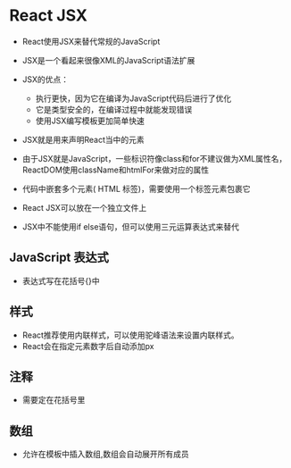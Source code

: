 # React JSX

- React使用JSX来替代常规的JavaScript
- JSX是一个看起来很像XML的JavaScript语法扩展
- JSX的优点：
  - 执行更快，因为它在编译为JavaScript代码后进行了优化
  - 它是类型安全的，在编译过程中就能发现错误
  - 使用JSX编写模板更加简单快速

- JSX就是用来声明React当中的元素
- 由于JSX就是JavaScript，一些标识符像class和for不建议做为XML属性名，ReactDOM使用className和htmlFor来做对应的属性
- 代码中嵌套多个元素( HTML 标签)，需要使用一个标签元素包裹它

- React JSX可以放在一个独立文件上
- JSX中不能使用if else语句，但可以使用三元运算表达式来替代

## JavaScript 表达式
  - 表达式写在花括号{}中

## 样式
  - React推荐使用内联样式，可以使用驼峰语法来设置内联样式。
  - React会在指定元素数字后自动添加px

## 注释
  - 需要定在花括号里

## 数组
  - 允许在模板中插入数组,数组会自动展开所有成员